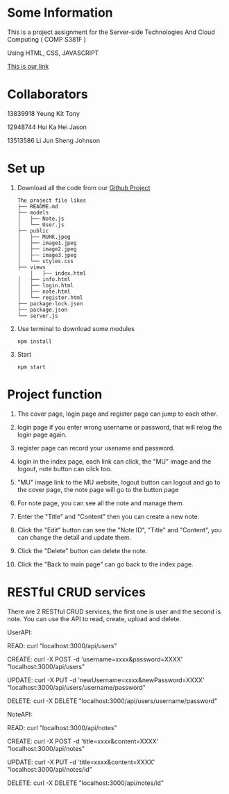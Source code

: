 # Some Information
This is a project assignment for the Server-side Technologies And Cloud Computing ( COMP S381F ) 

Using HTML, CSS, JAVASCRIPT

[This is our link](https://three81project-group24.onrender.com)

# Collaborators
13839918 Yeung Kit Tony

12948744 Hui Ka Hei Jason

13513586 Li Jun Sheng Johnson

# Set up 
1. Download all the code from our [Github Project](https://github.com/JohnsonLJS/381project_group24)
	```
   The project file likes
	├── README.md
	├── models
 	│   ├── Note.js
	│   └── User.js
	├── public
	│   ├── MUHK.jpeg
	│   ├── image1.jpeg
	│   ├── image2.jpeg
 	│   ├── image3.jpeg
	│   └── styles.css
	├──	views
    	│	├── index.html
   	│ 	├── info.html
   	│ 	├── login.html
	│	├── note.html 
	│	└── register.html
	├── package-lock.json
	├── package.json
	└── server.js
    ```
3. Use terminal to download some modules
	```
 	npm install
	```

4. Start
	```
	npm start
	```
 # Project function
 1. The cover page, login page and register page can jump to each other.

 2. login page if you enter wrong username or password, that will relog the login page again.

 3. register page can record your usename and password.

 4. login in the index page, each link can click, the "MU" image and the logout, note button can cilck too.

 5. "MU" image link to the MU website, logout button can logout and go to the cover page, the note page will go to the button page
 
 6. For note page, you can see all the note and manage them.
 
 7. Enter the "Title" and "Content" then you can create a new note.
 
 8. Click the "Edit" button can see the "Note ID", "Title" and "Content", you can change the detail and update them.
 
 9. Click the "Delete" button can delete the note.
 
 10. Click the "Back to main page" can go back to the index page.

#  RESTful CRUD services 
There are 2 RESTful CRUD services, the first one is user and the second is note. You can use the API to read, create, upload and delete.

UserAPI:

READ:
curl "localhost:3000/api/users"

CREATE:
curl -X POST -d 'username=xxxx&password=XXXX' "localhost:3000/api/users"

UPDATE:
curl -X PUT -d 'newUsername=xxxx&newPassword=XXXX' "localhost:3000/api/users/username/password"

DELETE:
curl -X DELETE "localhost:3000/api/users/username/password"

NoteAPI:

READ:
curl "localhost:3000/api/notes"

CREATE:
curl -X POST -d 'title=xxxx&content=XXXX' "localhost:3000/api/notes"

UPDATE:
curl -X PUT -d 'title=xxxx&content=XXXX' "localhost:3000/api/notes/id"

DELETE:
curl -X DELETE "localhost:3000/api/notes/id"
 
     
   
 
	
